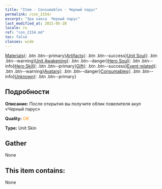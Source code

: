 ```yaml
---
title: "Item - Consumables - Черный парус"
permalink: /con_2154/
excerpt: "Эра хаоса  Черный парус"
last_modified_at: 2021-05-28
locale: ru
ref: "con_2154.md"
toc: false
classes: wide
---
```

 [Materials](/ItemsRU/){: .btn .btn--primary}[Artifacts](/ItemsRU/Artifacts/){: .btn .btn--success}[Unit Soul](/ItemsRU/UnitSoul/){: .btn .btn--warning}[Unit Awakening](/ItemsRU/UnitAwakening/){: .btn .btn--danger}[Hero Soul](/ItemsRU/HeroSoul/){: .btn .btn--info}[Hero Skill](/ItemsRU/HeroSkill/){: .btn .btn--primary}[Gift](/ItemsRU/Gift/){: .btn .btn--success}[Event related](/ItemsRU/Events/){: .btn .btn--warning}[Avatars](/ItemsRU/Avatars/){: .btn .btn--danger}[Consumables](/ItemsRU/Consumables/){: .btn .btn--info}[Unknown](/ItemsRU/Unknown/){: .btn .btn--primary}

## Подробности
 **Описание:** После открытия вы получите облик повелителя акул «Черный парус»

 **Quality:** <span style="color: #FF8C00">OK</span>

 **Type:** Unit Skin

## Gather

  None

## This item contains:

  None

